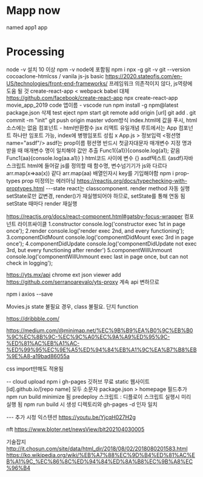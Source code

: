 # Mapp now
named app1 app

# Processing
node -v 설치
10 이상
npm -v
node에 포함됨
npm i npx -g
git -v
	git --version
cocoaclone-htmlcss / vanila js-js basic
https://2020.stateofjs.com/en-US/technologies/front-end-frameworks/
프레임워크 의존적이지 않다, js역량에 도움 될 것
create-react-app < webpack babel 대체
https://github.com/facebook/create-react-app
npx create-react-app movie_app_2019
code 앱이름 - vscode run
npm install -g npm@latest
package.json 삭제 test eject
npm start
git remote add origin [url]
git add .
git commit -m "init"
git push origin master
vdom방식 index.html에 값을 푸시, html소스에는 없음
컴포넌트 - html반환함수
	jsx 리액트 유일개념
루트에서는 App 컴포넌트 하나만 임포트 가능, index에 병행임포트 성립 x
App.js > 정보입력 <펑션명 name="asdf"/>
	asdf는 prop이름
	펑션명 반드시 첫글자대문자
	매개변수 지정 명과 받을 때 매개변수 명이 일치해야
	값만 추출 Func1({a1}){console.log(a1);
		같음 Func1(aa){console.log(aa.a1)}
	}
	html코드 사이에 변수 {}
	asdf텍스트 {asdf}자바스크립트
	html에 들어갈 js를 정의할 때 함수명, 변수넘기기가 js와 다르다
	arr.map(x=>aa(x)) 같다 arr.map(aa)
	배열인자시 key를 기입해야함
npm i prop-types
prop 미정의는 에러아님
https://reactjs.org/docs/typechecking-with-proptypes.html
---state
react는 classcomponent. render method 자동 실행
setState로만 값변경, render()가 재실행되어야 하므로, setState를 통해 연동 됨
    setState 때마다 render 재실행

https://reactjs.org/docs/react-component.html#gatsby-focus-wrapper
컴포넌트 라이프싸이클
1.constructor console.log('constructor exec 1st in page once');
2.render console.log('render exec 2nd, and every functioning');
3.componentDidMount console.log('componentDidMount exec 3rd in page once');
4.componentDidUpdate console.log('componentDidUpdate not exec 3rd, but every functioning after render')
5.componentWillUnmount   console.log('componentWillUnmount exec last in page once, but can not check in logging');

https://yts.mx/api
chrome ext json viewer add
https://github.com/serranoarevalo/yts-proxy
    계속 api 변하므로

npm i axios --save

Movies.js
state 불필요 경우, class 불필요. 단지 function

https://dribbble.com/

https://medium.com/@minimap.net/%EC%9B%B9%EA%B0%9C%EB%B0%9C%EC%8B%9C-%EC%9C%A0%EC%9A%A9%ED%95%9C-%ED%81%AC%EB%A1%AC-%ED%99%95%EC%9E%A5%ED%94%84%EB%A1%9C%EA%B7%B8%EB%9E%A8-a19bad86055a

css import만해도 적용됨

-- cloud upload
npm i gh-pages
	깃허브 무료 static 웹사이트
[id].github.io/[repo name]
모두 소문자
package.json > homepage 필드추가
npm run build
	minimize 됨
predeploy 스크립트 : 디플로이 스크립트 실행시 미리 실행 됨
npm run build 시 생성 디렉토리와 gh-pages -d 인자 일치







--- 추가 시청
익스텐션
https://youtu.be/YjcqH027H2g

nft
https://www.bloter.net/newsView/blt202104030005

기술잡지
http://it.chosun.com/site/data/html_dir/2018/08/02/2018080201583.html
https://ko.wikipedia.org/wiki/%EB%A7%88%EC%9D%B4%ED%81%AC%EB%A1%9C_%EC%86%8C%ED%94%84%ED%8A%B8%EC%9B%A8%EC%96%B4




